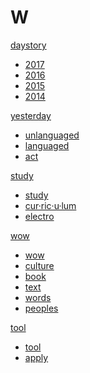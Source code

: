 # W

[daystory]()

  * [2017](2017.md)
  * [2016](2016.md)
  * [2015](2015.md)
  * [2014](2014.md)


[yesterday]()

  * [unlanguaged](unlanguaged.md)
  * [languaged](lnaguaged.md)
  * [act](act.md)

[study]()

  * [study](study.md)
  * [cur·ric·u·lum](cur·ric·u·lum)
  * [electro](electro.md)



[wow]()

  * [wow](wow.md)
  * [culture](culture.md)
  * [book](book.md)
  * [text](text.md)
  * [words](words.md)
  * [peoples](peoples.md)


[tool]()

  * [tool](tool.md)
  * [apply](apply.md)
  


  

